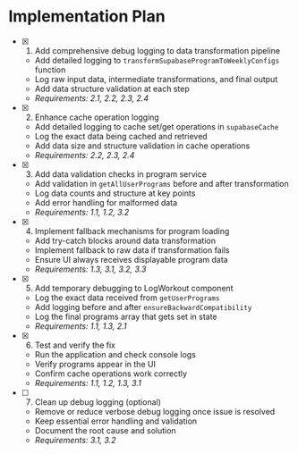 # Implementation Plan

- [x] 1. Add comprehensive debug logging to data transformation pipeline
  - Add detailed logging to `transformSupabaseProgramToWeeklyConfigs` function
  - Log raw input data, intermediate transformations, and final output
  - Add data structure validation at each step
  - _Requirements: 2.1, 2.2, 2.3, 2.4_

- [x] 2. Enhance cache operation logging

  - Add detailed logging to cache set/get operations in `supabaseCache`
  - Log the exact data being cached and retrieved
  - Add data size and structure validation in cache operations
  - _Requirements: 2.2, 2.3, 2.4_

- [x] 3. Add data validation checks in program service

  - Add validation in `getAllUserPrograms` before and after transformation
  - Log data counts and structure at key points
  - Add error handling for malformed data
  - _Requirements: 1.1, 1.2, 3.2_

- [x] 4. Implement fallback mechanisms for program loading

  - Add try-catch blocks around data transformation
  - Implement fallback to raw data if transformation fails
  - Ensure UI always receives displayable program data
  - _Requirements: 1.3, 3.1, 3.2, 3.3_

- [x] 5. Add temporary debugging to LogWorkout component


  - Log the exact data received from `getUserPrograms`
  - Add logging before and after `ensureBackwardCompatibility`
  - Log the final programs array that gets set in state
  - _Requirements: 1.1, 1.3, 2.1_

- [x] 6. Test and verify the fix
  - Run the application and check console logs
  - Verify programs appear in the UI
  - Confirm cache operations work correctly
  - _Requirements: 1.1, 1.2, 1.3, 3.1_

- [ ] 7. Clean up debug logging (optional)
  - Remove or reduce verbose debug logging once issue is resolved
  - Keep essential error handling and validation
  - Document the root cause and solution
  - _Requirements: 3.1, 3.2_